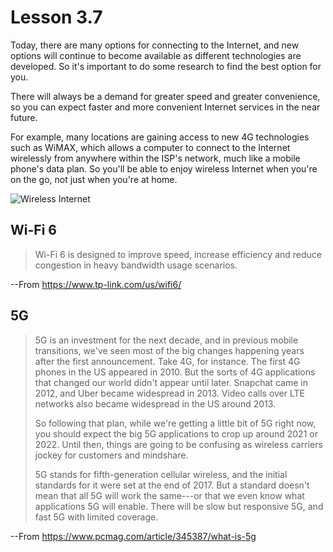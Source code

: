 # Lesson 3.7

Today, there are many options for connecting to the Internet, and new
options will continue to become available as different technologies are
developed. So it's important to do some research to find the best
option for you.

There will always be a demand for greater speed and greater
convenience, so you can expect faster and more convenient Internet
services in the near future.

For example, many locations are gaining access to new 4G technologies
such as WiMAX, which allows a computer to connect to the Internet
wirelessly from anywhere within the ISP's network, much like a mobile
phone's data plan. So you'll be able to enjoy wireless Internet when
you're on the go, not just when you're at home.

![Wireless
Internet](https://lh4.googleusercontent.com/EedG_VIZ4hmtCXLD2Z6kbRM3vWRYpF_CYrmxqFwo1P0-2ClZh1_rgpkrFkki68iIz80tgGPW_W1Zhv-HjDL6PM8HO8_HXkSIMmPKinriMw_XaYu7Uvh5ZaRd7PozhiJi4q62vtQ)

## Wi-Fi 6

> Wi-Fi 6 is designed to improve speed, increase efficiency and reduce
> congestion in heavy bandwidth usage scenarios.

--From <https://www.tp-link.com/us/wifi6/>

## 5G

> 5G is an investment for the next decade, and in previous mobile
> transitions, we've seen most of the big changes happening years after
> the first announcement. Take 4G, for instance. The first 4G phones in
> the US appeared in 2010. But the sorts of 4G applications that changed
> our world didn't appear until later. Snapchat came in 2012, and Uber
> became widespread in 2013. Video calls over LTE networks also became
> widespread in the US around 2013.
>
> So following that plan, while we're getting a little bit of 5G right
> now, you should expect the big 5G applications to crop up around 2021
> or 2022. Until then, things are going to be confusing as wireless
> carriers jockey for customers and mindshare.
>
> 5G stands for fifth-generation cellular wireless, and the initial
> standards for it were set at the end of 2017. But a standard doesn't
> mean that all 5G will work the same---or that we even know what
> applications 5G will enable. There will be slow but responsive 5G, and
> fast 5G with limited coverage.

--From <https://www.pcmag.com/article/345387/what-is-5g>
